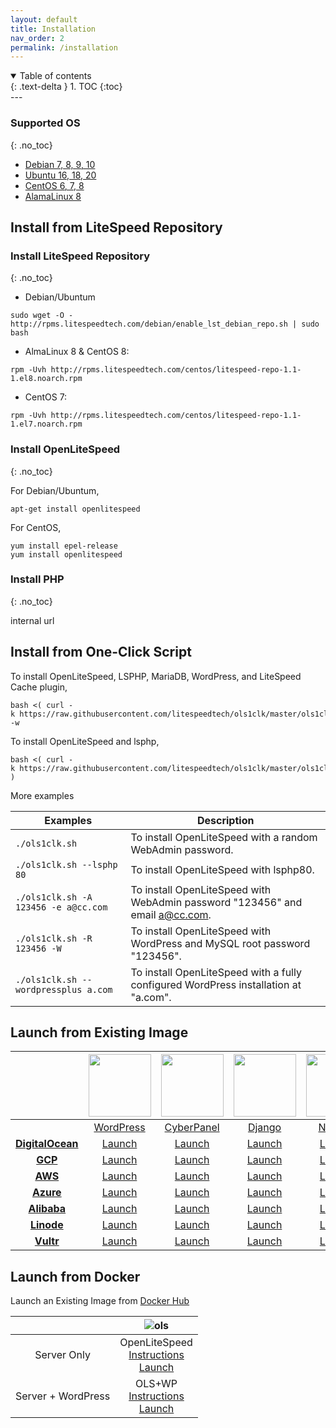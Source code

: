 ```yaml
---
layout: default
title: Installation
nav_order: 2
permalink: /installation
---
```

<details open markdown="block">
  <summary>
    Table of contents
  </summary>
  {: .text-delta }
1. TOC
{:toc}

</details>
---

### Supported OS 
{: .no_toc}
- [Debian 7, 8, 9, 10](https://www.debian.org/distrib/)
- [Ubuntu 16, 18, 20](https://www.ubuntu.com/download)
- [CentOS 6, 7, 8](https://www.centos.org/download/)
- [AlamaLinux 8](https://mirrors.almalinux.org/isos.html)


## Install from LiteSpeed Repository

### Install LiteSpeed Repository
{: .no_toc}

- Debian/Ubuntum
```
sudo wget -O - http://rpms.litespeedtech.com/debian/enable_lst_debian_repo.sh | sudo bash
```
- AlmaLinux 8 & CentOS 8:
```
rpm -Uvh http://rpms.litespeedtech.com/centos/litespeed-repo-1.1-1.el8.noarch.rpm
```
- CentOS 7:
```
rpm -Uvh http://rpms.litespeedtech.com/centos/litespeed-repo-1.1-1.el7.noarch.rpm
```

### Install OpenLiteSpeed
{: .no_toc}

For Debian/Ubuntum,
```
apt-get install openlitespeed
```
For CentOS,
```
yum install epel-release
yum install openlitespeed
```

### Install PHP
{: .no_toc}

internal url


## Install from One-Click Script

To install OpenLiteSpeed, LSPHP, MariaDB, WordPress, and LiteSpeed Cache plugin,
```
bash <( curl -k https://raw.githubusercontent.com/litespeedtech/ols1clk/master/ols1clk.sh ) -w
```
To install OpenLiteSpeed and lsphp, 
```
bash <( curl -k https://raw.githubusercontent.com/litespeedtech/ols1clk/master/ols1clk.sh )
```
More examples

| Examples                             | Description                                                                         |
| ------------------------------------ | ----------------------------------------------------------------------------------- |
| `./ols1clk.sh`                       | To install OpenLiteSpeed with a random WebAdmin password.                           |
| `./ols1clk.sh --lsphp 80`            | To install OpenLiteSpeed with lsphp80.                                              |
| `./ols1clk.sh -A 123456 -e a@cc.com` | To install OpenLiteSpeed with WebAdmin password "123456" and email <a@cc.com>.      |
| `./ols1clk.sh -R 123456 -W`          | To install OpenLiteSpeed with WordPress and MySQL root password "123456".           |
| `./ols1clk.sh --wordpressplus a.com` | To install OpenLiteSpeed with a fully configured WordPress installation at "a.com". |

## Launch from Existing Image

|   |[<img src="/docs/assets/images/Cloud/wp_50.svg" width = "100">](https://docs.litespeedtech.com/cloud/wordpress/)|[<img src="/docs/assets/images/Cloud/cyberpanel_50.svg" width = "100">](https://docs.litespeedtech.com/cloud/cyberpanel/) |[<img src="/docs/assets/images/Cloud/django_50.svg" width = "100">](https://docs.litespeedtech.com/cloud/django/) | [<img src="/docs/assets/images/Cloud/nodejs_50.svg" width = "100">](https://docs.litespeedtech.com/cloud/nodejs/)|[<img src="/docs/assets/images/Cloud/ruby_50.svg" width = "100">](https://docs.litespeedtech.com/cloud/rails/)|
| :-------------: | :-------------: | :-------------: | :-------------: | :-------------: | :-------------: |
||[WordPress](https://docs.litespeedtech.com/cloud/wordpress/)|[CyberPanel](https://docs.litespeedtech.com/cloud/cyberpanel/)|[Django](https://docs.litespeedtech.com/cloud/django/)|[NodeJS](https://docs.litespeedtech.com/cloud/nodejs/)|[Rails](https://docs.litespeedtech.com/cloud/rails/)|
| [**DigitalOcean**](https://marketplace.digitalocean.com/category/blogs-and-forums)  | [Launch](https://cloud.digitalocean.com/droplets/new?image=litespeedtechnol-openlitespeedwor-18-04&utm_source=openlitespeed&utm_campaign=openlitespeed-wp)  | [Launch](https://cloud.digitalocean.com/droplets/new?image=cyberpanel-18-04&utm_source=cyberpanel&utm_campaign=cyberpanel) | [Launch](https://cloud.digitalocean.com/droplets/new?image=openlitespeed-django-18-04&utm_source=openlitespeed&utm_campaign=openlitespeed-django) | [Launch](https://cloud.digitalocean.com/droplets/new?image=openlitespeed-node-18-04&utm_source=openlitespeed&utm_campaign=openlitespeed-node) | [Launch](https://cloud.digitalocean.com/droplets/new?image=litespeedtechnol-openlitespeedrai-20-04&utm_source=openlitespeed&utm_campaign=openlitespeed-rails) |
|[**GCP**](https://console.cloud.google.com/marketplace/browse?q=litespeed)|[Launch](https://console.cloud.google.com/marketplace/details/gc-image-pub/openlitespeed-wordpress)| [Launch](https://console.cloud.google.com/marketplace/details/gc-image-pub/cyberpanel) | [Launch](https://console.cloud.google.com/marketplace/details/gc-image-pub/openlitespeed-django) | [Launch](https://console.cloud.google.com/marketplace/details/gc-image-pub/openlitespeed-nodejs) |[Launch](https://console.cloud.google.com/marketplace/details/gc-image-pub/openlitespeed-rails)|
|[**AWS**](https://aws.amazon.com/marketplace/search/results?x=0&y=0&searchTerms=litespeed)|[Launch](https://aws.amazon.com/marketplace/pp/B07KSC2QQN)|[Launch](https://aws.amazon.com/marketplace/pp/B07MPZQ4PS)|[Launch](https://aws.amazon.com/marketplace/pp/B07MZ6VVRD)|[Launch](https://aws.amazon.com/marketplace/pp/B07MZ393TM)|[Launch](http://aws.amazon.com/marketplace/pp/B08JVDJQ1L)|
|[**Azure**](https://azuremarketplace.microsoft.com/en-us/marketplace/apps?search=litespeed)|[Launch](https://azuremarketplace.microsoft.com/en-us/marketplace/apps/litespeedtechnologies.openlitespeed-wordpress)|[Launch](https://azuremarketplace.microsoft.com/en-us/marketplace/apps/litespeedtechnologies.cyberpanel)|[Launch](https://azuremarketplace.microsoft.com/en-us/marketplace/apps/litespeedtechnologies.openlitespeed-django)|[Launch](https://azuremarketplace.microsoft.com/en-us/marketplace/apps/litespeedtechnologies.openlitespeed-nodejs)|[Launch](https://azuremarketplace.microsoft.com/en-us/marketplace/apps/litespeedtechnologies.openlitespeed-rails)|
|[**Alibaba**](https://marketplace.alibabacloud.com/)|[Launch](https://marketplace.alibabacloud.com/products/56720001/OpenLiteSpeed_WordPress_em_-sgcmjj00024846.html)|[Launch](https://marketplace.alibabacloud.com/products/56720001/sgcmjj00024863.html)|[Launch](https://marketplace.alibabacloud.com/products/56720001/OpenLiteSpeed_Django-sgcmjj00024874.html)|[Launch](https://marketplace.alibabacloud.com/products/56720001/sgcmjj00024862.html)|[Launch](https://marketplace.alibabacloud.com/products/56720001/sgcmjj00024972.html)|
|[**Linode**](https://www.linode.com/marketplace/apps/?sq=litespeed)|[Launch](https://www.linode.com/marketplace/apps/litespeed-technologies/openlitespeed-wordpress/)|[Launch](https://www.linode.com/marketplace/apps/litespeed-technologies/cyberpanel/)|[Launch](https://cloud.linode.com/stackscripts/458602)|[Launch](https://cloud.linode.com/stackscripts/458633)|[Launch](https://cloud.linode.com/stackscripts/641872)|
|[**Vultr**](https://www.vultr.com/marketplace/)|[Launch](https://www.vultr.com/marketplace/apps/openlitespeed-wordpress)|[Launch](https://www.vultr.com/marketplace/apps/cyberpanel)|[Launch](https://www.vultr.com/marketplace/apps/openlitespeed-django)|[Launch](https://www.vultr.com/marketplace/apps/openlitespeed-nodejs)|[Launch](https://www.vultr.com/marketplace/apps/openlitespeed-rails)|


## Launch from Docker

Launch an Existing Image from [Docker Hub](https://hub.docker.com/search?q=litespeedtech&type=image)

||![ols](/docs/assets/images/Cloud/docker-ols-logo_160x160.png)|
| :-------------: | :-------------: |
|Server Only|OpenLiteSpeed<br>[Instructions](https://docs.litespeedtech.com/cloud/docker/openlitespeed/)<br>[Launch](https://hub.docker.com/repository/docker/litespeedtech/openlitespeed)|
|Server + WordPress|OLS+WP<br>[Instructions](https://docs.litespeedtech.com/cloud/docker/ols%2Bwordpress/)<br>[Launch](https://hub.docker.com/repository/docker/litespeedtech/openlitespeed)|
